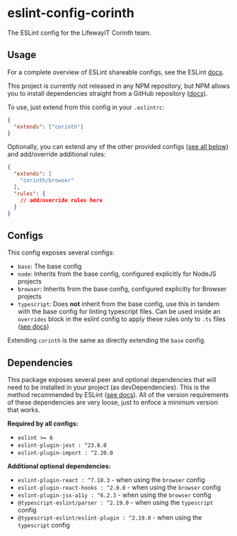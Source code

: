 # eslint-config-corinth

The ESLint config for the LifewayIT Corinth team.

## Usage

For a complete overview of ESLint shareable configs, see the ESLint [docs](https://eslint.org/docs/developer-guide/shareable-configs).

This project is currently not released in any NPM repository, but NPM allows you to install dependencies straight from a GitHub repository ([docs](https://docs.npmjs.com/files/package.json#github-urls)).

To use, just extend from this config in your `.eslintrc`:

```json
{
  "extends": ["corinth"]
}
```

Optionally, you can extend any of the other provided configs ([see all below](#Configs)) and add/override additional rules:

```json
{
  "extends": [
    "corinth/browser"
  ],
  "rules": {
    // add/override rules here
  }
}
```

## Configs

This config exposes several configs:
 - `base`: The base config
 - `node`: Inherits from the base config, configured explicitly for NodeJS projects
 - `browser`: Inherits from the base config, configured explicitly for Browser projects
 - `typescript`: Does **not** inherit from the base config, use this in tandem with the base config for linting typescript files.
Can be used inside an `overrides` block in the eslint config to apply these rules only to `.ts` files ([see docs](https://eslint.org/docs/user-guide/configuring#configuration-based-on-glob-patterns))

Extending `corinth` is the same as directly extending the `base` config.

## Dependencies

This package exposes several peer and optional dependencies that will need to be installed in your project (as devDependencies). This is the method recommended by ESLint ([see docs](https://eslint.org/docs/developer-guide/shareable-configs#publishing-a-shareable-config)).
All of the version requirements of these dependencies are very loose, just to enfoce a minimum version that works.

**Required by all configs:**
 - `eslint >= 6`
 - `eslint-plugin-jest : ^23.6.0`
 - `eslint-plugin-import : ^2.20.0`

**Additional optional dependencies:**
 - `eslint-plugin-react : ^7.18.3` - when using the `browser` config
 - `eslint-plugin-react-hooks : ^2.0.0` - when using the `browser` config
 - `eslint-plugin-jsx-a11y : ^6.2.3` - when using the `browser` config
 - `@typescript-eslint/parser : ^2.19.0` - when using the `typescript` config
 - `@typescript-eslint/eslint-plugin : ^2.19.0` - when using the `typescript` config
